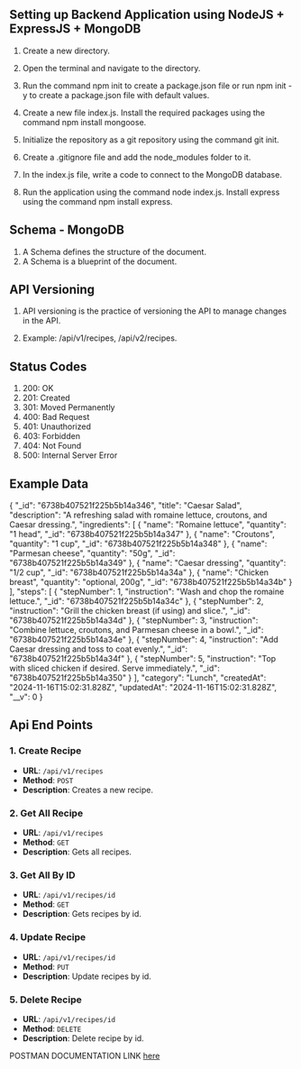 ## Setting up Backend Application using NodeJS + ExpressJS + MongoDB

1. Create a new directory.

2. Open the terminal and navigate to the directory.

3. Run the command npm init to create a package.json file or run npm init -y to create a package.json file with default values.

4. Create a new file index.js.
Install the required packages using the command npm install mongoose.

5. Initialize the repository as a git repository using the command git init.

6. Create a .gitignore file and add the node_modules folder to it.

7. In the index.js file, write a code to connect to the MongoDB database.

8. Run the application using the command node index.js.
Install express using the command npm install express.

## Schema - MongoDB

1. A Schema defines the structure of the document.
2. A Schema is a blueprint of the document.

## API Versioning

1. API versioning is the practice of versioning the API to manage changes in the API.

2. Example: /api/v1/recipes, /api/v2/recipes.

## Status Codes

1. 200: OK
2. 201: Created
3. 301: Moved Permanently
4. 400: Bad Request
5. 401: Unauthorized
6. 403: Forbidden
7. 404: Not Found
8. 500: Internal Server Error

## Example Data
{
    "_id": "6738b407521f225b5b14a346",
    "title": "Caesar Salad",
    "description": "A refreshing salad with romaine lettuce, croutons, and Caesar dressing.",
    "ingredients": [
        {
            "name": "Romaine lettuce",
            "quantity": "1 head",
            "_id": "6738b407521f225b5b14a347"
        },
        {
            "name": "Croutons",
            "quantity": "1 cup",
            "_id": "6738b407521f225b5b14a348"
        },
        {
            "name": "Parmesan cheese",
            "quantity": "50g",
            "_id": "6738b407521f225b5b14a349"
        },
        {
            "name": "Caesar dressing",
            "quantity": "1/2 cup",
            "_id": "6738b407521f225b5b14a34a"
        },
        {
            "name": "Chicken breast",
            "quantity": "optional, 200g",
            "_id": "6738b407521f225b5b14a34b"
        }
    ],
    "steps": [
        {
            "stepNumber": 1,
            "instruction": "Wash and chop the romaine lettuce.",
            "_id": "6738b407521f225b5b14a34c"
        },
        {
            "stepNumber": 2,
            "instruction": "Grill the chicken breast (if using) and slice.",
            "_id": "6738b407521f225b5b14a34d"
        },
        {
            "stepNumber": 3,
            "instruction": "Combine lettuce, croutons, and Parmesan cheese in a bowl.",
            "_id": "6738b407521f225b5b14a34e"
        },
        {
            "stepNumber": 4,
            "instruction": "Add Caesar dressing and toss to coat evenly.",
            "_id": "6738b407521f225b5b14a34f"
        },
        {
            "stepNumber": 5,
            "instruction": "Top with sliced chicken if desired. Serve immediately.",
            "_id": "6738b407521f225b5b14a350"
        }
    ],
    "category": "Lunch",
    "createdAt": "2024-11-16T15:02:31.828Z",
    "updatedAt": "2024-11-16T15:02:31.828Z",
    "__v": 0
}

## Api End Points

### 1. Create Recipe
- **URL**: `/api/v1/recipes`
- **Method**: `POST`
- **Description**: Creates a new recipe.

### 2. Get All Recipe
- **URL**: `/api/v1/recipes`
- **Method**: `GET`
- **Description**: Gets all recipes.

### 3. Get All By ID
- **URL**: `/api/v1/recipes/id`
- **Method**: `GET`
- **Description**: Gets recipes by id.

### 4. Update Recipe
- **URL**: `/api/v1/recipes/id`
- **Method**: `PUT`
- **Description**: Update recipes by id.

### 5. Delete Recipe
- **URL**: `/api/v1/recipes/id`
- **Method**: `DELETE`
- **Description**: Delete recipe by id.

POSTMAN DOCUMENTATION LINK [here](https://documenter.getpostman.com/view/39771320/2sAYBPmEMN)
